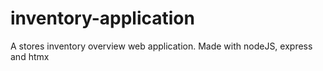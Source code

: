 # inventory-application
A stores inventory overview web application. Made with nodeJS, express and htmx
